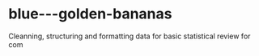# blue---golden-bananas
Cleanning, structuring and formatting data for basic statistical review for com
